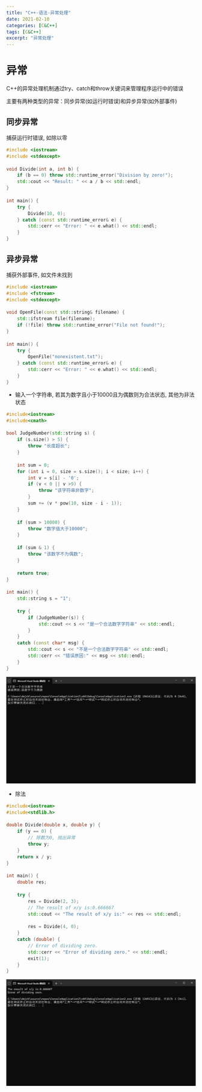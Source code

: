 ```yaml
---
title: "C++-语法-异常处理"
date: 2021-02-10
categories: [C&C++]
tags: [C&C++]
excerpt: "异常处理"
---
```


# 异常

C++的异常处理机制通过try、catch和throw关键词来管理程序运行中的错误

主要有两种类型的异常：同步异常(如运行时错误)和异步异常(如外部事件)

## 同步异常

捕获运行时错误, 如除以零

```c++
#include <iostream>
#include <stdexcept>

void Divide(int a, int b) {
    if (b == 0) throw std::runtime_error("Division by zero!");
    std::cout << "Result: " << a / b << std::endl;
}

int main() {
    try {
        Divide(10, 0);
    } catch (const std::runtime_error& e) {
        std::cerr << "Error: " << e.what() << std::endl;
    }
}
```

## 异步异常

捕获外部事件, 如文件未找到

```c++
#include <iostream>
#include <fstream>
#include <stdexcept>

void OpenFile(const std::string& filename) {
    std::ifstream file(filename);
    if (!file) throw std::runtime_error("File not found!");
}

int main() {
    try {
        OpenFile("nonexistent.txt");
    } catch (const std::runtime_error& e) {
        std::cerr << "Error: " << e.what() << std::endl;
    }
}
```

- 输入一个字符串, 若其为数字且小于10000且为偶数则为合法状态, 其他为非法状态

```c++
#include<iostream>
#include<cmath>

bool JudgeNumber(std::string s) {
    if (s.size() > 5) {
        throw "长度超长";
    }

    int sum = 0;
    for (int i = 0, size = s.size(); i < size; i++) {
        int v = s[i] - '0';
        if (v < 0 || v >9) {
            throw "该字符串非数字";
        }
        sum += (v * pow(10, size - i - 1));
    }

    if (sum > 10000) {
        throw "数字值大于10000";
    }

    if (sum & 1) {
        throw "该数字不为偶数";
    }

    return true;
}

int main() {
    std::string s = "1";

    try {
        if (JudgeNumber(s)) {
            std::cout << s << "是一个合法数字字符串" << std::endl;
        }
    }
    catch (const char* msg) {
        std::cout << s << "不是一个合法数字字符串" << std::endl;
        std::cerr << "错误原因:" << msg << std::endl;
    }
}
```

![](https://raw.githubusercontent.com/dmjcb/SelfImgur/main/20241021192207.png)

- 除法

```c++
#include<iostream>
#include<stdlib.h>

double Divide(double x, double y) {
    if (y == 0) {
        // 除数为0, 抛出异常
        throw y;
    }
    return x / y;
}

int main() {
    double res;

    try {
        res = Divide(2, 3);
        // The result of x/y is:0.666667
        std::cout << "The result of x/y is:" << res << std::endl;

        res = Divide(4, 0);
    }
    catch (double) {
        // Error of dividing zero.
        std::cerr << "Error of dividing zero." << std::endl;
        exit(1);
    }
}
```

![](https://raw.githubusercontent.com/dmjcb/SelfImgur/main/20241021192328.png)